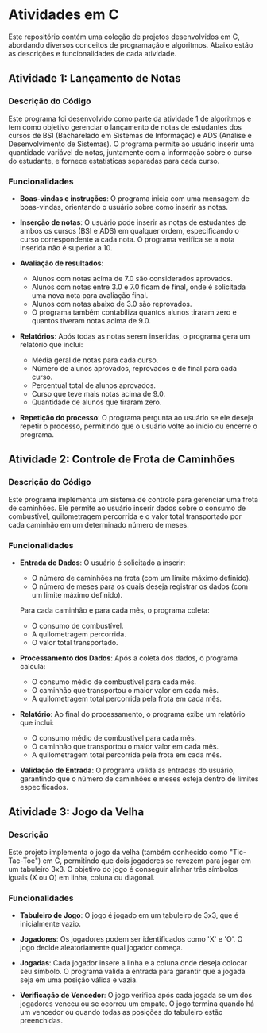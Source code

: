 # Atividades em C

Este repositório contém uma coleção de projetos desenvolvidos em C, abordando diversos conceitos de programação e algoritmos. Abaixo estão as descrições e funcionalidades de cada atividade.

## Atividade 1: Lançamento de Notas

### Descrição do Código
Este programa foi desenvolvido como parte da atividade 1 de algoritmos e tem como objetivo gerenciar o lançamento de notas de estudantes dos cursos de BSI (Bacharelado em Sistemas de Informação) e ADS (Análise e Desenvolvimento de Sistemas). O programa permite ao usuário inserir uma quantidade variável de notas, juntamente com a informação sobre o curso do estudante, e fornece estatísticas separadas para cada curso.

### Funcionalidades
- **Boas-vindas e instruções**: O programa inicia com uma mensagem de boas-vindas, orientando o usuário sobre como inserir as notas.
  
- **Inserção de notas**: 
  O usuário pode inserir as notas de estudantes de ambos os cursos (BSI e ADS) em qualquer ordem, especificando o curso correspondente a cada nota. O programa verifica se a nota inserida não é superior a 10.

- **Avaliação de resultados**:
  - Alunos com notas acima de 7.0 são considerados aprovados.
  - Alunos com notas entre 3.0 e 7.0 ficam de final, onde é solicitada uma nova nota para avaliação final.
  - Alunos com notas abaixo de 3.0 são reprovados.
  - O programa também contabiliza quantos alunos tiraram zero e quantos tiveram notas acima de 9.0.

- **Relatórios**: 
  Após todas as notas serem inseridas, o programa gera um relatório que inclui:
  - Média geral de notas para cada curso.
  - Número de alunos aprovados, reprovados e de final para cada curso.
  - Percentual total de alunos aprovados.
  - Curso que teve mais notas acima de 9.0.
  - Quantidade de alunos que tiraram zero.
  
- **Repetição do processo**: O programa pergunta ao usuário se ele deseja repetir o processo, permitindo que o usuário volte ao início ou encerre o programa.

## Atividade 2: Controle de Frota de Caminhões

### Descrição do Código
Este programa implementa um sistema de controle para gerenciar uma frota de caminhões. Ele permite ao usuário inserir dados sobre o consumo de combustível, quilometragem percorrida e o valor total transportado por cada caminhão em um determinado número de meses.

### Funcionalidades
- **Entrada de Dados**: O usuário é solicitado a inserir:
  - O número de caminhões na frota (com um limite máximo definido).
  - O número de meses para os quais deseja registrar os dados (com um limite máximo definido).
  
  Para cada caminhão e para cada mês, o programa coleta:
  - O consumo de combustível.
  - A quilometragem percorrida.
  - O valor total transportado.

- **Processamento dos Dados**: Após a coleta dos dados, o programa calcula:
  - O consumo médio de combustível para cada mês.
  - O caminhão que transportou o maior valor em cada mês.
  - A quilometragem total percorrida pela frota em cada mês.

- **Relatório**: 
  Ao final do processamento, o programa exibe um relatório que inclui:
  - O consumo médio de combustível para cada mês.
  - O caminhão que transportou o maior valor em cada mês.
  - A quilometragem total percorrida pela frota em cada mês.

- **Validação de Entrada**: O programa valida as entradas do usuário, garantindo que o número de caminhões e meses esteja dentro de limites especificados.

## Atividade 3: Jogo da Velha

### Descrição
Este projeto implementa o jogo da velha (também conhecido como "Tic-Tac-Toe") em C, permitindo que dois jogadores se revezem para jogar em um tabuleiro 3x3. O objetivo do jogo é conseguir alinhar três símbolos iguais (X ou O) em linha, coluna ou diagonal.

### Funcionalidades
- **Tabuleiro de Jogo**: O jogo é jogado em um tabuleiro de 3x3, que é inicialmente vazio.
  
- **Jogadores**: Os jogadores podem ser identificados como 'X' e 'O'. O jogo decide aleatoriamente qual jogador começa.

- **Jogadas**: Cada jogador insere a linha e a coluna onde deseja colocar seu símbolo. O programa valida a entrada para garantir que a jogada seja em uma posição válida e vazia.

- **Verificação de Vencedor**: O jogo verifica após cada jogada se um dos jogadores venceu ou se ocorreu um empate. O jogo termina quando há um vencedor ou quando todas as posições do tabuleiro estão preenchidas.

